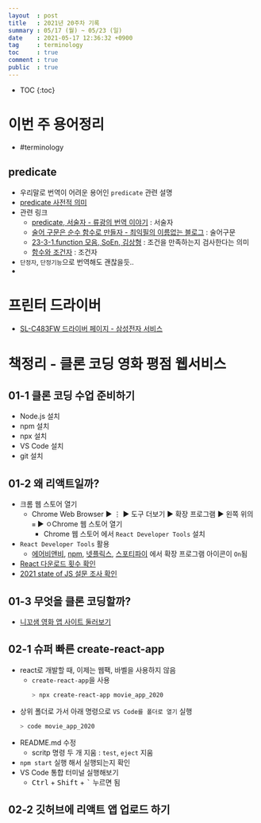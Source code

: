```yaml
---
layout  : post
title   : 2021년 20주차 기록
summary : 05/17 (월) ~ 05/23 (일)
date    : 2021-05-17 12:36:32 +0900
tag     : terminology 
toc     : true
comment : true
public  : true
---
```

* TOC
{:toc}

# 이번 주 용어정리

* #terminology

## predicate

* 우리말로 번역이 어려운 용어인 `predicate` 관련 설명
* [predicate 사전적 의미](https://dic.daum.net/word/view.do?wordid=ekw000130655)
* 관련 링크
  * [predicate, 서술자 - 류광의 번역 이야기](http://occamsrazr.net/tt/82) : 서술자
  * [술어 구문은 순수 함수로 만들자 - 최익필의 이름없는 블로그](https://www.ikpil.com/608) : 술어구문
  * [23-3-1.function 모음, SoEn, 김상형](http://www.soen.kr/book/java/book/2331.htm) : 조건을 만족하는지 검사한다는 의미
  * [함수와 조건자](https://mayple.tistory.com/entry/CSTL3장-함수function와-조건자predicate) : 조건자
* `단정자`, `단정기능`으로 번역해도 괜찮을듯..
* 

# 프린터 드라이버

* [SL-C483FW 드라이버 페이지 - 삼성전자 서비스](https://www.samsungsvc.co.kr/download/view?code=SL-C483FW&prd1DepNm=프린터&prd2DepNm=컬러레이저%20복합기)

# 책정리 - 클론 코딩 영화 평점 웹서비스

## 01-1 클론 코딩 수업 준비하기

* Node.js 설치 
* npm 설치 
* npx 설치 
* VS Code 설치 
* git 설치 

## 01-2 왜 리액트일까?

* 크롬 웹 스토어 열기
  * Chrome Web Browser ▶ &#8942; ▶ 도구 더보기 ▶ 확장 프로그램 ▶ 왼쪽 위의 `≡` ▶ ㅇChrome 웹 스토어 열기 
    * Chrome 웹 스토어 에서 `React Developer Tools` 설치
* `React Developer Tools` 활용
  * [에어비앤비](https://www.airbnb.com), [npm](https://www.npmjs.com), [넷플릭스](https://www.netflix.com), [스포티파이](https://open.spotify.com) 에서 확장 프로그램 아이콘이 `On`됨
* [React 다운로드 횟수 확인](https://www.npmjs.com/package/react)
* [2021 state of JS 설문 조사 확인](https://2020.stateofjs.com/en-US/technologies/front-end-frameworks/)

## 01-3 무엇을 클론 코딩할까?

* [니꼬샘 영화 앱 사이트 둘러보기](https://nomadcoders.github.io/movie_app_2019)

## 02-1 슈퍼 빠른 create-react-app

* react로 개발할 때, 이제는 웹팩, 바벨을 사용하지 않음
  * `create-react-app`을 사용
    ```sh
    > npx create-react-app movie_app_2020
    ```
* 상위 폴더로 가서 아래 명령으로 `VS Code를 폴더로 열기` 실행 
  ```sh
  > code movie_app_2020
  ```
* README.md 수정
  * scritp 명령 두 개 지움 : `test`, `eject` 지움
* `npm start` 실행 해서 실행되는지 확인
* VS Code 통합 터미널 실행해보기
  * <kbd>Ctrl</kbd> + <kbd>Shift</kbd> + <kbd>`</kbd> 누르면 됨 
 
## 02-2 깃허브에 리액트 앱 업로드 하기


    
